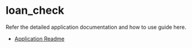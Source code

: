# loan_check
Refer the detailed application documentation and how to use guide here.
* [Application Readme](./loan_qualifier_app/README.md)
